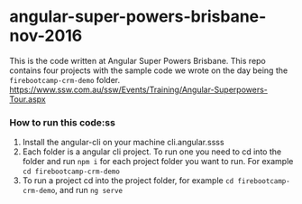 # angular-super-powers-brisbane-nov-2016

This is the code written at Angular Super Powers Brisbane. This repo contains four projects with the sample code we wrote on the day being the `firebootcamp-crm-demo` folder.
https://www.ssw.com.au/ssw/Events/Training/Angular-Superpowers-Tour.aspx

### How to run this code:ss
1. Install the angular-cli on your machine cli.angular.ssss
2. Each folder is a angular cli project. To run one you need to cd into the folder and run `npm i` for each project folder you want to run. For example `cd firebootcamp-crm-demo`
3. To run a project cd into the project folder, for example `cd firebootcamp-crm-demo`, and run `ng serve`

